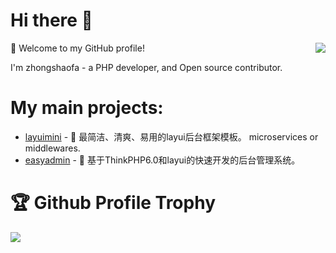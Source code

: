 # Hi there 👋

<img align="right" src="https://github-readme-stats.vercel.app/api?username=zhongshaofa&show_icons=true&icon_color=805AD5&text_color=718096&bg_color=ffffff&hide_title=true" />

🎉 Welcome to my GitHub profile!

I'm zhongshaofa - a PHP developer, and Open source contributor.

# My main projects:

- [layuimini](https://github.com/zhongshaofa/layuimini) - 🚀 最简洁、清爽、易用的layui后台框架模板。 microservices or middlewares.
- [easyadmin](https://github.com/zhongshaofa/easyadmin) - 🚀 基于ThinkPHP6.0和layui的快速开发的后台管理系统。
  
  
# 🏆 Github Profile Trophy

![](https://github-profile-trophy.vercel.app/?username=zhongshaofa&theme=flat&column=8)
